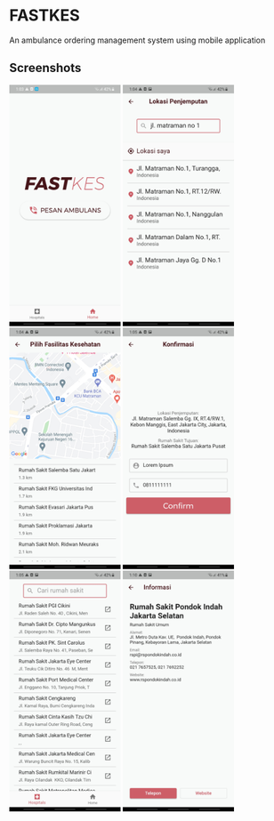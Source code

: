 # FASTKES
An ambulance ordering management system using mobile application


## Screenshots
<img src="https://github.com/sanditya12/fastkes/blob/main/screenshots/1.jpg" width="200">
<img src="https://github.com/sanditya12/fastkes/blob/main/screenshots/2.jpg" width="200">
<img src="https://github.com/sanditya12/fastkes/blob/main/screenshots/3.jpg" width="200">
<img src="https://github.com/sanditya12/fastkes/blob/main/screenshots/4.jpg" width="200">
<img src="https://github.com/sanditya12/fastkes/blob/main/screenshots/5.jpg" width="200">
<img src="https://github.com/sanditya12/fastkes/blob/main/screenshots/6.jpg" width="200">
